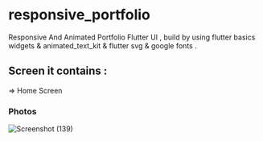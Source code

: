 # responsive_portfolio

Responsive And Animated Portfolio Flutter UI , build by using flutter basics widgets & animated_text_kit & flutter svg & google fonts .

## Screen it contains :
=> Home Screen

### Photos
![Screenshot (139)](https://user-images.githubusercontent.com/98716306/226981555-98ff09f0-d275-4650-81fc-4e9832a4d4f9.png)
